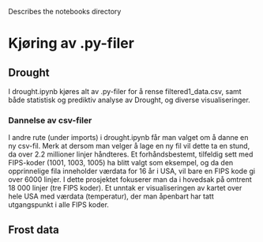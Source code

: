 Describes the notebooks directory

# Kjøring av .py-filer

## Drought

I drought.ipynb kjøres alt av .py-filer for å rense filtered1_data.csv, samt både statistisk og prediktiv analyse av Drought, og diverse visualiseringer.

### Dannelse av csv-filer

I andre rute (under imports) i drought.ipynb får man valget om å danne en ny csv-fil. Merk at dersom man velger å lage en ny fil vil dette ta en stund, da over 2.2 millioner linjer håndteres. Et forhåndsbestemt, tilfeldig sett med FIPS-koder (1001, 1003, 1005) ha blitt valgt som eksempel, og da den opprinnelige fila inneholder værdata for 16 år i USA, vil bare en FIPS kode gi over 6000 linjer. I dette prosjektet fokuserer man da i hovedsak på omtrent 18 000 linjer (tre FIPS koder). Et unntak er visualiseringen av kartet over hele USA med værdata (temperatur), der man åpenbart har tatt utgangspunkt i alle FIPS koder.



## Frost data